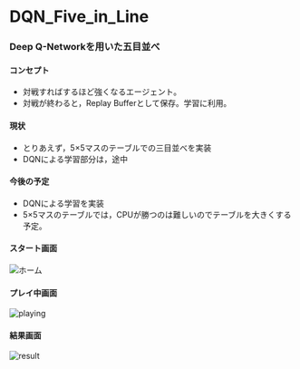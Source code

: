 # DQN_Five_in_Line

### Deep Q-Networkを用いた五目並べ
#### コンセプト
* 対戦すればするほど強くなるエージェント。
* 対戦が終わると，Replay Bufferとして保存。学習に利用。

#### 現状
* とりあえず，5×5マスのテーブルでの三目並べを実装
* DQNによる学習部分は，途中

#### 今後の予定
* DQNによる学習を実装
* 5×5マスのテーブルでは，CPUが勝つのは難しいのでテーブルを大きくする予定。

#### スタート画面
![ホーム](https://github.com/natsu-summer72/DQN_Five_in_Line/blob/master/example/home.png)

#### プレイ中画面
![playing](https://github.com/natsu-summer72/DQN_Five_in_Line/blob/master/example/playing.png)

#### 結果画面
![result](https://github.com/natsu-summer72/DQN_Five_in_Line/blob/master/example/result.png)



